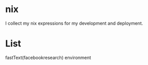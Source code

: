 # nix
I collect my nix expressions for my development and deployment.

# List
fastText(facebookresearch) environment